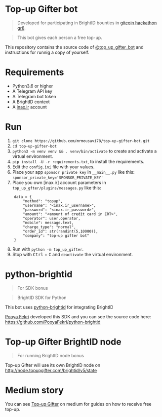 # Top-up Gifter bot
> Developed for participating in BrightID bounties in [gitcoin hackathon gr8](https://gitcoin.co/hackathon/gr8).

> This bot gives each person a free top-up.

This repository contains the source code of [@top_up_gifter_bot](https://t.me/top_up_gifter_bot) and instructions for runnig a copy of yourself.

# Requirements
- Python3.6 or higher
- A Telegram API key
- A Telegram bot token
- A BrightID context
- A [inax.ir](inax.ir) account

# Run
1. `git clone https://github.com/mrmousavi78/top-up-gifter-bot.git`
2. `cd top-up-gifter-bot`
3. `python3 -m venv venv && . venv/bin/activate` to create and activate a virtual environment.
4. `pip install -U -r requirements.txt`, to install the requirements.
5. Edit the `config.ini` file with your values.
6. Place your app `sponsor private key` in `__main__.py` like this:
    `sponsor_private_key='SPONSOR_PRIVATE_KEY'`
7. Place you own [inax.ir] account parameters in `top_up_gfter/plugins/messages.py` like this:
```
    data = {
        "method": "topup",
        "username": "<inax.ir_username>",
        "password": "<inax.ir_password>",
        "amount": "<amount of credit card in IRT>",
        "operator": user.operator,
        "mobile": message.text,
        "charge_type": "normal",
        "order_id": str(randint(5,10000)),
        "company": "top-up gifter bot"
    }
```
8. Run with `python -m top_up_gifter`.
9. Stop with <kbd>Ctrl</kbd> + <kbd>C</kbd> and `deactivate` the virtual environment.

# python-brightid
> For SDK bonus

> BrightID SDK for Python

This bot uses [python-brightid](https://pypi.org/project/python-brightid/) for integrating BrightID

[Pooya Fekri](https://github.com/PooyaFekri/) developed this SDK and you can see the source code here: https://github.com/PooyaFekri/python-brightid

# Top-up Gifter BrightID node
> For running BrightID node bonus

Top-up Gifter will use its own BrightID node on http://node.topupgifter.com/brightid/v5/state
# Medium story

You can see [Top-up Gifter](https://mrmousavi.medium.com/top-up-gifter-e03442f77d1e) on medium for guides on how to receive free top-up.